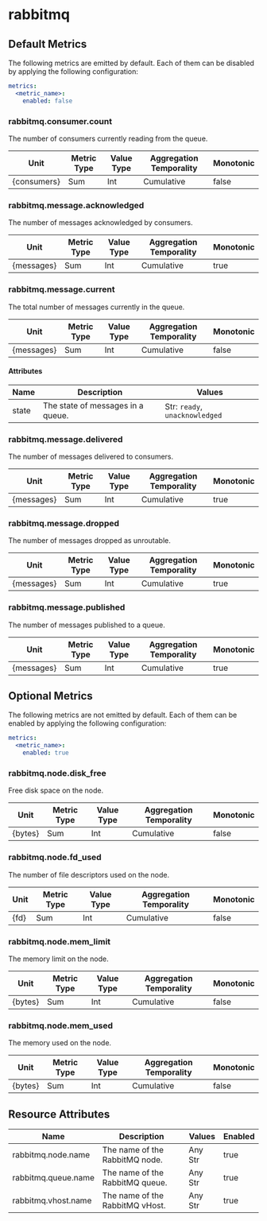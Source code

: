 [comment]: <> (Code generated by mdatagen. DO NOT EDIT.)

# rabbitmq

## Default Metrics

The following metrics are emitted by default. Each of them can be disabled by applying the following configuration:

```yaml
metrics:
  <metric_name>:
    enabled: false
```

### rabbitmq.consumer.count

The number of consumers currently reading from the queue.

| Unit | Metric Type | Value Type | Aggregation Temporality | Monotonic |
| ---- | ----------- | ---------- | ----------------------- | --------- |
| {consumers} | Sum | Int | Cumulative | false |

### rabbitmq.message.acknowledged

The number of messages acknowledged by consumers.

| Unit | Metric Type | Value Type | Aggregation Temporality | Monotonic |
| ---- | ----------- | ---------- | ----------------------- | --------- |
| {messages} | Sum | Int | Cumulative | true |

### rabbitmq.message.current

The total number of messages currently in the queue.

| Unit | Metric Type | Value Type | Aggregation Temporality | Monotonic |
| ---- | ----------- | ---------- | ----------------------- | --------- |
| {messages} | Sum | Int | Cumulative | false |

#### Attributes

| Name | Description | Values |
| ---- | ----------- | ------ |
| state | The state of messages in a queue. | Str: ``ready``, ``unacknowledged`` |

### rabbitmq.message.delivered

The number of messages delivered to consumers.

| Unit | Metric Type | Value Type | Aggregation Temporality | Monotonic |
| ---- | ----------- | ---------- | ----------------------- | --------- |
| {messages} | Sum | Int | Cumulative | true |

### rabbitmq.message.dropped

The number of messages dropped as unroutable.

| Unit | Metric Type | Value Type | Aggregation Temporality | Monotonic |
| ---- | ----------- | ---------- | ----------------------- | --------- |
| {messages} | Sum | Int | Cumulative | true |

### rabbitmq.message.published

The number of messages published to a queue.

| Unit | Metric Type | Value Type | Aggregation Temporality | Monotonic |
| ---- | ----------- | ---------- | ----------------------- | --------- |
| {messages} | Sum | Int | Cumulative | true |

## Optional Metrics

The following metrics are not emitted by default. Each of them can be enabled by applying the following configuration:

```yaml
metrics:
  <metric_name>:
    enabled: true
```

### rabbitmq.node.disk_free

Free disk space on the node.

| Unit | Metric Type | Value Type | Aggregation Temporality | Monotonic |
| ---- | ----------- | ---------- | ----------------------- | --------- |
| {bytes} | Sum | Int | Cumulative | false |

### rabbitmq.node.fd_used

The number of file descriptors used on the node.

| Unit | Metric Type | Value Type | Aggregation Temporality | Monotonic |
| ---- | ----------- | ---------- | ----------------------- | --------- |
| {fd} | Sum | Int | Cumulative | false |

### rabbitmq.node.mem_limit

The memory limit on the node.

| Unit | Metric Type | Value Type | Aggregation Temporality | Monotonic |
| ---- | ----------- | ---------- | ----------------------- | --------- |
| {bytes} | Sum | Int | Cumulative | false |

### rabbitmq.node.mem_used

The memory used on the node.

| Unit | Metric Type | Value Type | Aggregation Temporality | Monotonic |
| ---- | ----------- | ---------- | ----------------------- | --------- |
| {bytes} | Sum | Int | Cumulative | false |

## Resource Attributes

| Name | Description | Values | Enabled |
| ---- | ----------- | ------ | ------- |
| rabbitmq.node.name | The name of the RabbitMQ node. | Any Str | true |
| rabbitmq.queue.name | The name of the RabbitMQ queue. | Any Str | true |
| rabbitmq.vhost.name | The name of the RabbitMQ vHost. | Any Str | true |
